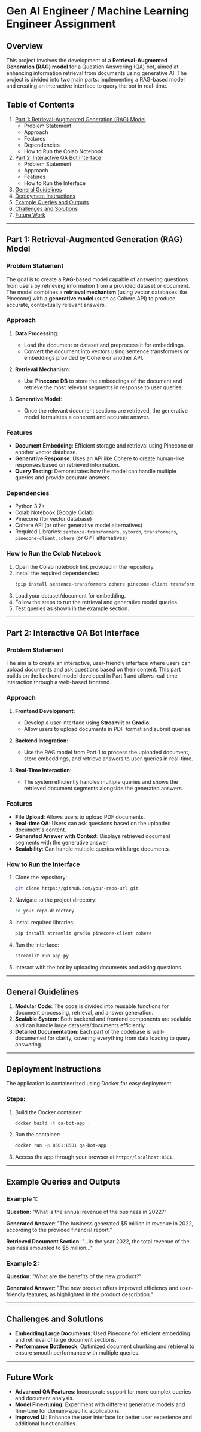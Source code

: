 # Gen AI Engineer / Machine Learning Engineer Assignment

## Overview

This project involves the development of a **Retrieval-Augmented Generation (RAG) model** for a Question Answering (QA) bot, aimed at enhancing information retrieval from documents using generative AI. The project is divided into two main parts: implementing a RAG-based model and creating an interactive interface to query the bot in real-time.

## Table of Contents
1. [Part 1: Retrieval-Augmented Generation (RAG) Model](#part-1-retrieval-augmented-generation-rag-model)
    - Problem Statement
    - Approach
    - Features
    - Dependencies
    - How to Run the Colab Notebook
2. [Part 2: Interactive QA Bot Interface](#part-2-interactive-qa-bot-interface)
    - Problem Statement
    - Approach
    - Features
    - How to Run the Interface
3. [General Guidelines](#general-guidelines)
4. [Deployment Instructions](#deployment-instructions)
5. [Example Queries and Outputs](#example-queries-and-outputs)
6. [Challenges and Solutions](#challenges-and-solutions)
7. [Future Work](#future-work)

---

## Part 1: Retrieval-Augmented Generation (RAG) Model

### Problem Statement
The goal is to create a RAG-based model capable of answering questions from users by retrieving information from a provided dataset or document. The model combines a **retrieval mechanism** (using vector databases like Pinecone) with a **generative model** (such as Cohere API) to produce accurate, contextually relevant answers.

### Approach
1. **Data Processing**: 
   - Load the document or dataset and preprocess it for embeddings.
   - Convert the document into vectors using sentence transformers or embeddings provided by Cohere or another API.
   
2. **Retrieval Mechanism**:
   - Use **Pinecone DB** to store the embeddings of the document and retrieve the most relevant segments in response to user queries.
   
3. **Generative Model**:
   - Once the relevant document sections are retrieved, the generative model formulates a coherent and accurate answer.

### Features
- **Document Embedding**: Efficient storage and retrieval using Pinecone or another vector database.
- **Generative Response**: Uses an API like Cohere to create human-like responses based on retrieved information.
- **Query Testing**: Demonstrates how the model can handle multiple queries and provide accurate answers.

### Dependencies
- Python 3.7+
- Colab Notebook (Google Colab)
- Pinecone (for vector database)
- Cohere API (or other generative model alternatives)
- Required Libraries: `sentence-transformers`, `pytorch`, `transformers`, `pinecone-client`, `cohere` (or GPT alternatives)

### How to Run the Colab Notebook
1. Open the Colab notebook link provided in the repository.
2. Install the required dependencies:
    ```bash
    !pip install sentence-transformers cohere pinecone-client transformers
    ```
3. Load your dataset/document for embedding.
4. Follow the steps to run the retrieval and generative model queries.
5. Test queries as shown in the example section.

---

## Part 2: Interactive QA Bot Interface

### Problem Statement
The aim is to create an interactive, user-friendly interface where users can upload documents and ask questions based on their content. This part builds on the backend model developed in Part 1 and allows real-time interaction through a web-based frontend.

### Approach
1. **Frontend Development**: 
   - Develop a user interface using **Streamlit** or **Gradio**.
   - Allow users to upload documents in PDF format and submit queries.
   
2. **Backend Integration**:
   - Use the RAG model from Part 1 to process the uploaded document, store embeddings, and retrieve answers to user queries in real-time.

3. **Real-Time Interaction**:
   - The system efficiently handles multiple queries and shows the retrieved document segments alongside the generated answers.

### Features
- **File Upload**: Allows users to upload PDF documents.
- **Real-time QA**: Users can ask questions based on the uploaded document's content.
- **Generated Answer with Context**: Displays retrieved document segments with the generative answer.
- **Scalability**: Can handle multiple queries with large documents.

### How to Run the Interface
1. Clone the repository:
    ```bash
    git clone https://github.com/your-repo-url.git
    ```
2. Navigate to the project directory:
    ```bash
    cd your-repo-directory
    ```
3. Install required libraries:
    ```bash
    pip install streamlit gradio pinecone-client cohere
    ```
4. Run the interface:
    ```bash
    streamlit run app.py
    ```
5. Interact with the bot by uploading documents and asking questions.

---

## General Guidelines

1. **Modular Code**: The code is divided into reusable functions for document processing, retrieval, and answer generation.
2. **Scalable System**: Both backend and frontend components are scalable and can handle large datasets/documents efficiently.
3. **Detailed Documentation**: Each part of the codebase is well-documented for clarity, covering everything from data loading to query answering.

---

## Deployment Instructions

The application is containerized using Docker for easy deployment.

### Steps:
1. Build the Docker container:
    ```bash
    docker build -t qa-bot-app .
    ```
2. Run the container:
    ```bash
    docker run -p 8501:8501 qa-bot-app
    ```
3. Access the app through your browser at `http://localhost:8501`.

---

## Example Queries and Outputs

### Example 1:
**Question**: "What is the annual revenue of the business in 2022?"

**Generated Answer**: "The business generated $5 million in revenue in 2022, according to the provided financial report."

**Retrieved Document Section**: "...in the year 2022, the total revenue of the business amounted to $5 million..."

### Example 2:
**Question**: "What are the benefits of the new product?"

**Generated Answer**: "The new product offers improved efficiency and user-friendly features, as highlighted in the product description."

---

## Challenges and Solutions

- **Embedding Large Documents**: Used Pinecone for efficient embedding and retrieval of large document sections.
- **Performance Bottleneck**: Optimized document chunking and retrieval to ensure smooth performance with multiple queries.

---

## Future Work

- **Advanced QA Features**: Incorporate support for more complex queries and document analysis.
- **Model Fine-tuning**: Experiment with different generative models and fine-tune for domain-specific applications.
- **Improved UI**: Enhance the user interface for better user experience and additional functionalities.
